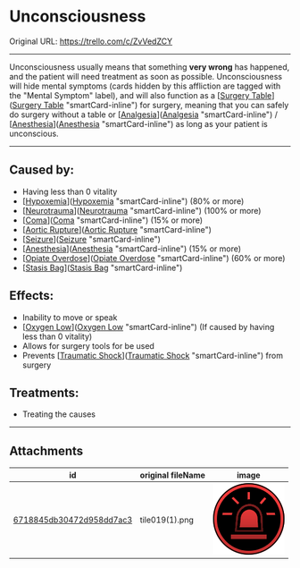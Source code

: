 # Unconsciousness

Original URL: https://trello.com/c/ZvVedZCY

---

Unconsciousness usually means that something **very wrong** has happened, and the patient will need treatment as soon as possible. Unconsciousness will hide mental symptoms (cards hidden by this affliction are tagged with the "Mental Symptom" label), and will also function as a [[Surgery Table](../Items/Surgery%20Table.md)]([Surgery Table](../Items/Surgery%20Table.md) "smartCard-inline") for surgery, meaning that you can safely do surgery without a table or [[Analgesia](../Torso/Analgesia.md)]([Analgesia](../Torso/Analgesia.md) "smartCard-inline") / [[Anesthesia](../Torso/Anesthesia.md)]([Anesthesia](../Torso/Anesthesia.md) "smartCard-inline")  as long as your patient is unconscious.

---

## Caused by:

- Having less than 0 vitality
- [[Hypoxemia](../Blood/Hypoxemia.md)]([Hypoxemia](../Blood/Hypoxemia.md) "smartCard-inline") (80% or more)
- [[Neurotrauma](Neurotrauma.md)]([Neurotrauma](Neurotrauma.md) "smartCard-inline") (100% or more)
- [[Coma](Coma.md)]([Coma](Coma.md) "smartCard-inline") (15% or more)
- [[Aortic Rupture](../Torso/Aortic%20Rupture.md)]([Aortic Rupture](../Torso/Aortic%20Rupture.md) "smartCard-inline")
- [[Seizure](Seizure.md)]([Seizure](Seizure.md) "smartCard-inline")
- [[Anesthesia](../Torso/Anesthesia.md)]([Anesthesia](../Torso/Anesthesia.md) "smartCard-inline") (15% or more)
- [[Opiate Overdose](Opiate%20Overdose.md)]([Opiate Overdose](Opiate%20Overdose.md) "smartCard-inline")  (60% or more)
- [[Stasis Bag](../Items/Stasis%20Bag.md)]([Stasis Bag](../Items/Stasis%20Bag.md) "smartCard-inline")

## Effects:

- Inability to move or speak
- [[Oxygen Low](../Lungs/Oxygen%20Low.md)]([Oxygen Low](../Lungs/Oxygen%20Low.md) "smartCard-inline") (If caused by having less than 0 vitality)
- Allows for surgery tools for be used
- Prevents [[Traumatic Shock](../Surgery/Traumatic%20Shock.md)]([Traumatic Shock](../Surgery/Traumatic%20Shock.md) "smartCard-inline") from surgery

## Treatments:

- Treating the causes

---

## Attachments

id | original fileName | image
---|---|---
[6718845db30472d958dd7ac3](./Unconsciousness%20-%20Attachments/6718845db30472d958dd7ac3.png) | tile019(1).png | ![tile019(1).png\|200](./Unconsciousness%20-%20Attachments/6718845db30472d958dd7ac3.png)